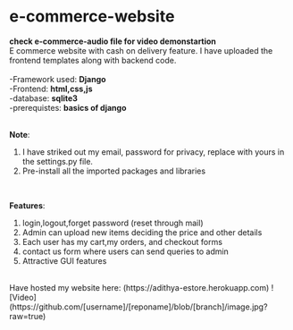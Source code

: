 # e-commerce-website
**check e-commerce-audio file for video demonstartion**
</br>
E commerce website with cash on delivery feature. I have uploaded the frontend templates along with backend code.</br></br>
-Framework used: **Django**</br>
-Frontend: **html,css,js**</br>
-database: **sqlite3**</br>
-prerequistes: **basics of django**</br>
</br>

**Note**:
1. I have striked out my email, password for privacy, replace with yours in the settings.py file.
2. Pre-install all the imported packages and libraries
</br>

**Features**:
1. login,logout,forget password (reset through mail)
2. Admin can upload new items deciding the price and other details
3. Each user has my cart,my orders, and checkout forms
4. contact us form where users can send queries to admin
5. Attractive GUI features
</br>
Have hosted my website here: (https://adithya-estore.herokuapp.com)
![Video](https://github.com/[username]/[reponame]/blob/[branch]/image.jpg?raw=true)

